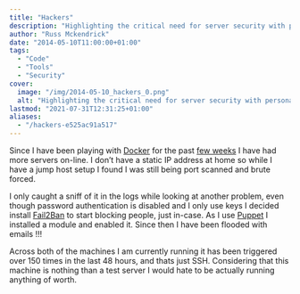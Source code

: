 ```yaml
---
title: "Hackers"
description: "Highlighting the critical need for server security with personal experiences of port scans and brute-force attacks, and how Fail2Ban provided protection."
author: "Russ Mckendrick"
date: "2014-05-10T11:00:00+01:00"
tags:
  - "Code"
  - "Tools"
  - "Security"
cover:
  image: "/img/2014-05-10_hackers_0.png"
  alt: "Highlighting the critical need for server security with personal experiences of port scans and brute-force attacks, and how Fail2Ban provided protection."
lastmod: "2021-07-31T12:31:25+01:00"
aliases:
  - "/hackers-e525ac91a517"
---
```


Since I have been playing with [Docker](/2014/05/04/yet-more-docker/) for the past [few weeks](/2014/04/27/deploying-a-stable-docker-setup-on-centos-with-shipyard/) I have had more servers on-line. I don’t have a static IP address at home so while I have a jump host setup I found I was still being port scanned and brute forced.

I only caught a sniff of it in the logs while looking at another problem, even though password authentication is disabled and I only use keys I decided install [Fail2Ban](http://www.fail2ban.org/) to start blocking people, just in-case. As I use [Puppet](https://github.com/russmckendrick/puppet) I installed a module and enabled it. Since then I have been flooded with emails !!!

Across both of the machines I am currently running it has been triggered over 150 times in the last 48 hours, and thats just SSH. Considering that this machine is nothing than a test server I would hate to be actually running anything of worth.
